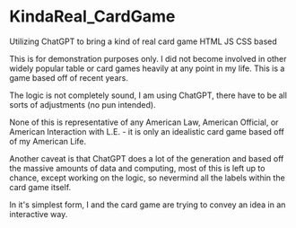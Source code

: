 # KindaReal_CardGame
Utilizing ChatGPT to bring a kind of real card game HTML JS CSS based

This is for demonstration purposes only. I did not become involved in other widely popular table or card games heavily at any point in my life. This is a game based off of recent years. 

The logic is not completely sound, I am using ChatGPT, there have to be all sorts of adjustments (no pun intended).

None of this is representative of any American Law, American Official, or American Interaction with L.E. - it is only an idealistic card game based off of my American Life.

Another caveat is that ChatGPT does a lot of the generation and based off the massive amounts of data and computing, most of this is left up to chance, except working on the logic, so nevermind all the labels within the card game itself.

In it's simplest form, I and the card game are trying to convey an idea in an interactive way.
